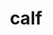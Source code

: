 ---
category: 4-letters
denotation: null
name: calf
reference_link: https://www.etymonline.com/word/calf
root_language: null
root_name: null
title: calf
type: free
word_sums:
- respelling: calf
  sum: 'Calf + '
---